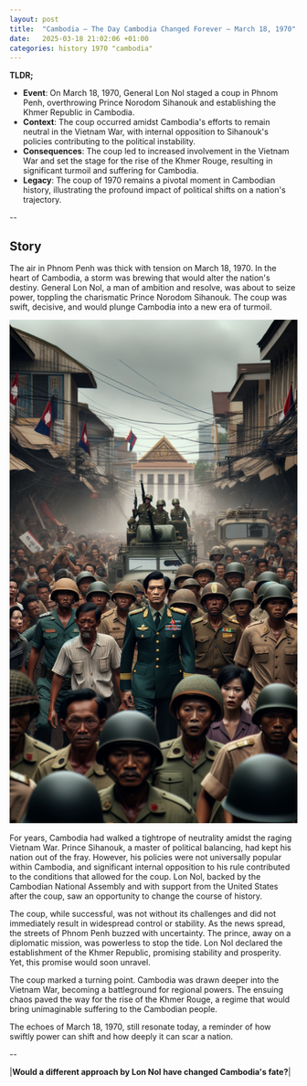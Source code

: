 ```yaml
---
layout: post
title:  "Cambodia – The Day Cambodia Changed Forever – March 18, 1970"
date:   2025-03-18 21:02:06 +01:00
categories: history 1970 "cambodia"
---
```


**TLDR;**
- **Event**: On March 18, 1970, General Lon Nol staged a coup in Phnom Penh, overthrowing Prince Norodom Sihanouk and establishing the Khmer Republic in Cambodia.
- **Context**: The coup occurred amidst Cambodia's efforts to remain neutral in the Vietnam War, with internal opposition to Sihanouk's policies contributing to the political instability.
- **Consequences**: The coup led to increased involvement in the Vietnam War and set the stage for the rise of the Khmer Rouge, resulting in significant turmoil and suffering for Cambodia.
- **Legacy**: The coup of 1970 remains a pivotal moment in Cambodian history, illustrating the profound impact of political shifts on a nation's trajectory.

--

## Story

The air in Phnom Penh was thick with tension on March 18, 1970. In the heart of Cambodia, a storm was brewing that would alter the nation's destiny. General Lon Nol, a man of ambition and resolve, was about to seize power, toppling the charismatic Prince Norodom Sihanouk. The coup was swift, decisive, and would plunge Cambodia into a new era of turmoil.

![Image](/assets/images/18_March_7fb48a0065527eb15855ded930beee7e.png)

For years, Cambodia had walked a tightrope of neutrality amidst the raging Vietnam War. Prince Sihanouk, a master of political balancing, had kept his nation out of the fray. However, his policies were not universally popular within Cambodia, and significant internal opposition to his rule contributed to the conditions that allowed for the coup. Lon Nol, backed by the Cambodian National Assembly and with support from the United States after the coup, saw an opportunity to change the course of history.

The coup, while successful, was not without its challenges and did not immediately result in widespread control or stability. As the news spread, the streets of Phnom Penh buzzed with uncertainty. The prince, away on a diplomatic mission, was powerless to stop the tide. Lon Nol declared the establishment of the Khmer Republic, promising stability and prosperity. Yet, this promise would soon unravel.

The coup marked a turning point. Cambodia was drawn deeper into the Vietnam War, becoming a battleground for regional powers. The ensuing chaos paved the way for the rise of the Khmer Rouge, a regime that would bring unimaginable suffering to the Cambodian people.

The echoes of March 18, 1970, still resonate today, a reminder of how swiftly power can shift and how deeply it can scar a nation.

--

|**Would a different approach by Lon Nol have changed Cambodia's fate?**|

